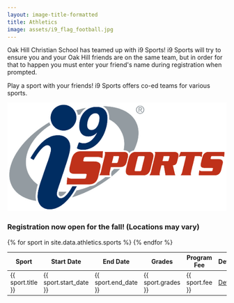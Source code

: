 ```yaml
---
layout: image-title-formatted
title: Athletics
image: assets/i9_flag_football.jpg
---
```


<div uk-grid>
    <div class="uk-width-3-4@m">
        <p>Oak Hill Christian School has teamed up with i9 Sports! i9 Sports will try to ensure you and your Oak Hill friends are on the same team, but in order for that to happen you must enter your friend's name during registration when prompted.</p>
        <p>Play a sport with your friends! i9 Sports offers co-ed teams for various sports.</p>
    </div>
    <div class="uk-width-1-4@m">
        <img src="assets/i9-logo.png" alt="i9-sports logo">
    </div>
</div>

<h3>Registration now open for the fall! (Locations may vary)</h3>

<table class="uk-table uk-table-striped">
    <thead>
        <tr>
            <th>Sport</th>
            <th>Start Date</th>
            <th>End Date</th>
            <th>Grades</th>
            <th>Program Fee</th>
            <th>Details</th>
        </tr>
    </thead>
    <tbody>
        {% for sport in site.data.athletics.sports %}
        <tr>
            <td>{{ sport.title }}</td>
            <td>{{ sport.start_date }}</td>
            <td>{{ sport.end_date }}</td>
            <td>{{ sport.grades }}</td>
            <td>{{ sport.fee }}</td>
            <td><a href="{{ sport.details_link }}">Details</a></td>
        </tr>
        {% endfor %}
    </tbody>
</table>